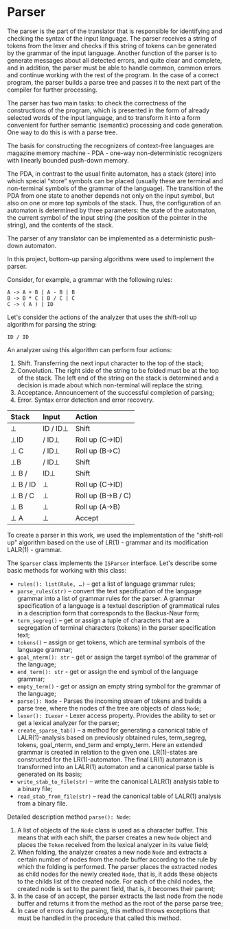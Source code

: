 # Parser

The parser is the part of the translator that is responsible for identifying and checking the syntax of the input language. The parser receives a string of tokens from the lexer and checks if this string of tokens can be generated by the grammar of the input language. Another function of the parser is to generate messages about all detected errors, and quite clear and complete, and in addition, the parser must be able to handle common, common errors and continue working with the rest of the program. In the case of a correct program, the parser builds a parse tree and passes it to the next part of the compiler for further processing.

The parser has two main tasks: to check the correctness of the constructions of the program, which is presented in the form of already selected words of the input language, and to transform it into a form convenient for further semantic (semantic) processing and code generation. One way to do this is with a parse tree.

The basis for constructing the recognizers of context-free languages are magazine memory machine - PDA - one-way non-deterministic recognizers with linearly bounded push-down memory.

The PDA, in contrast to the usual finite automaton, has a stack (store) into which special “store” symbols can be placed (usually these are terminal and non-terminal symbols of the grammar of the language). The transition of the PDA from one state to another depends not only on the input symbol, but also on one or more top symbols of the stack. Thus, the configuration of an automaton is determined by three parameters: the state of the automaton, the current symbol of the input string (the position of the pointer in the string), and the contents of the stack.

The parser of any translator can be implemented as a deterministic push-down automaton.

In this project, bottom-up parsing algorithms were used to implement the parser.

Consider, for example, a grammar with the following rules:

    A -> A + B | A - B | B
    B -> B * C | B / C | C
    C -> ( A ) | ID

Let's consider the actions of the analyzer that uses the shift-roll up algorithm for parsing the string:

    ID / ID

An analyzer using this algorithm can perform four actions:
1. Shift. Transferring the next input character to the top of the stack;
1. Convolution. The right side of the string to be folded must be at the top of the stack. The left end of the string on the stack is determined and a decision is made about which non-terminal will replace the string.
1. Acceptance. Announcement of the successful completion of parsing;
1. Error. Syntax error detection and error recovery.

|Stack|Input|Action|
|:----|:----|:----|
|⊥|ID / ID⊥|Shift|
|⊥ID|/ ID⊥|Roll up (C→ID)|
|⊥ C|/ ID⊥|Roll up (B→C)|
|⊥B|/ ID⊥|Shift|
|⊥ B / |ID⊥|Shift|
|⊥ B / ID|⊥|Roll up (C→ID)|
|⊥ B / C|⊥|Roll up (B→B / C)|
|⊥ B|⊥|Roll up (A→B)|
|⊥ A|⊥|Accept|

To create a parser in this work, we used the implementation of the "shift-roll up" algorithm based on the use of LR(1) - grammar and its modification LALR(1) - grammar.

The `Sparser` class implements the `ISParser` interface. Let's describe some basic methods for working with this class:

- `rules(): list(Rule, …)` – get a list of language grammar rules;
- `parse_rules(str)` – convert the text specification of the language grammar into a list of grammar rules for the parser. A grammar specification of a language is a textual description of grammatical rules in a description form that corresponds to the Backus-Naur form;
- `term_segreg()` – get or assign a tuple of characters that are a segregation of terminal characters (tokens) in the parser specification text;
- `tokens()` – assign or get tokens, which are terminal symbols of the language grammar;
- `goal_nterm(): str` - get or assign the target symbol of the grammar of the language;
- `end_term(): str` - get or assign the end symbol of the language grammar;
- `empty_term()` - get or assign an empty string symbol for the grammar of the language;
- `parse(): Node` - Parses the incoming stream of tokens and builds a parse tree, where the nodes of the tree are objects of class `Node`;
- `lexer(): ILexer` - Lexer access property. Provides the ability to set or get a lexical analyzer for the parser;
- `create_sparse_tab()` – a method for generating a canonical table of LALR(1)-analysis based on previously obtained rules, term_segreg, tokens, goal_nterm, end_term and empty_term. Here an extended grammar is created in relation to the given one. LR(1)-states are constructed for the LR(1)-automaton. The final LR(1) automaton is transformed into an LALR(1) automaton and a canonical parse table is generated on its basis;
- `write_stab_to_file(str)` – write the canonical LALR(1) analysis table to a binary file;
- `read_stab_from_file(str)` – read the canonical table of LALR(1) analysis from a binary file.

Detailed description method `parse(): Node`:

1. A list of objects of the `Node` class is used as a character buffer. This means that with each shift, the parser creates a new `Node` object and places the `Token` received from the lexical analyzer in its value field;
1. When folding, the analyzer creates a new node `Node` and extracts a certain number of nodes from the node buffer according to the rule by which the folding is performed. The parser places the extracted nodes as child nodes for the newly created `Node`, that is, it adds these objects to the childs list of the created node. For each of the child nodes, the created node is set to the parent field, that is, it becomes their parent;
1. In the case of an accept, the parser extracts the last node from the node buffer and returns it from the method as the root of the parse parse tree;
1. In case of errors during parsing, this method throws exceptions that must be handled in the procedure that called this method.